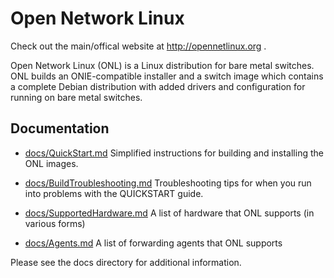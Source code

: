 Open Network Linux
==================

Check out the main/offical website at http://opennetlinux.org .

Open Network Linux (ONL) is a Linux distribution for bare metal switches.  ONL
builds an ONIE-compatible installer and a switch image which contains a complete
Debian distribution with added drivers and configuration for running on bare metal
switches.

Documentation
-------------

* [docs/QuickStart.md](docs/QuickStart.md)
    Simplified instructions for building and installing the ONL images.

* [docs/BuildTroubleshooting.md](docs/BuildTroubleshooting.md)
    Troubleshooting tips for when you run into problems with the
    QUICKSTART guide.

* [docs/SupportedHardware.md](docs/SupportedHardware.md)
    A list of hardware that ONL supports (in various forms)

* [docs/Agents.md](docs/Agents.md)
    A list of forwarding agents that ONL supports


Please see the docs directory for additional information. 


